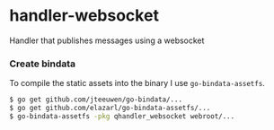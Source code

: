 # handler-websocket
Handler that publishes messages using a websocket

### Create bindata

To compile the static assets into the binary I use `go-bindata-assetfs`.

```bash
$ go get github.com/jteeuwen/go-bindata/...
$ go get github.com/elazarl/go-bindata-assetfs/...
$ go-bindata-assetfs -pkg qhandler_websocket webroot/...
```
